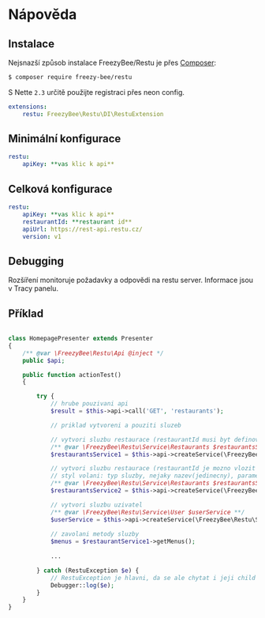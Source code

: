 Nápověda
========


Instalace
---------

Nejsnazší způsob instalace FreezyBee/Restu je přes [Composer](http://getcomposer.org/):

```sh
$ composer require freezy-bee/restu
```

S Nette `2.3` určitě použijte registraci přes neon config.

```yml
extensions:
	restu: FreezyBee\Restu\DI\RestuExtension
```

Minimální konfigurace
------------------

```yml
restu:
	apiKey: **vas klic k api**
```


Celková konfigurace
------------------

```yml
restu:
	apiKey: **vas klic k api**
	restaurantId: **restaurant id**
    apiUrl: https://rest-api.restu.cz/
    version: v1
```


Debugging
---------

Rozšíření monitoruje požadavky a odpovědi na restu server. Informace jsou v Tracy panelu.


Příklad
-------

```php

class HomepagePresenter extends Presenter
{
    /** @var \FreezyBee\Restu\Api @inject */
    public $api;

    public function actionTest()
    {

        try {
            // hrube pouzivani api
            $result = $this->api->call('GET', 'restaurants');

            // priklad vytvoreni a pouziti sluzeb

            // vytvori sluzbu restaurace (restaurantId musi byt definovano v configu)
            /** @var \FreezyBee\Restu\Service\Restaurants $restaurantsService1 **/
            $restaurantsService1 = $this->api->createService(\FreezyBee\Restu\Service\Restaurants::class);

            // vytvori sluzbu restaurace (restaurantId je mozno vlozit pres parametr funkce)
            // styl volani: typ sluzby, nejaky nazev(jedinecny), parametry
            /** @var \FreezyBee\Restu\Service\Restaurants $restaurantsService2 **/
            $restaurantsService2 = $this->api->createService(\FreezyBee\Restu\Service\Restaurants::class, 'rest2', ['id' => 10000]);

            // vytvori sluzbu uzivatel
            /** @var \FreezyBee\Restu\Service\User $userService **/
            $userService = $this->api->createService(\FreezyBee\Restu\Service\User::class);
            
            // zavolani metody sluzby
            $menus = $restaurantService1->getMenus();
            
            ...

        } catch (RestuException $e) {
            // RestuException je hlavni, da se ale chytat i jeji child - viz. kod
            Debugger::log($e);
        }
    }
}
```
